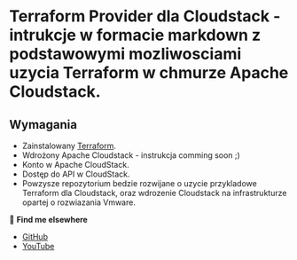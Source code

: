 # Terraform Provider dla Cloudstack - intrukcje w formacie markdown z podstawowymi mozliwosciami uzycia Terraform w chmurze Apache Cloudstack.

## Wymagania

- Zainstalowany [Terraform](https://www.terraform.io/downloads.html).
- Wdrożony Apache Cloudstack - instrukcja comming soon ;) 
- Konto w Apache CloudStack.
- Dostęp do API w CloudStack.
- Powzysze repozytorium bedzie rozwijane o uzycie przykladowe Terraform dla Cloudstack, oraz wdrozenie Cloudstack na infrastrukturze opartej o rozwiazania Vmware.

🔗 **Find me elsewhere**
- [GitHub](https://github.com/virtualizeme)
- [YouTube](https://www.youtube.com/virtualizeme)
